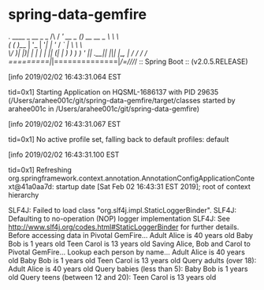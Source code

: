# spring-data-gemfire


  .   ____          _            __ _ _
 /\\ / ___'_ __ _ _(_)_ __  __ _ \ \ \ \
( ( )\___ | '_ | '_| | '_ \/ _` | \ \ \ \
 \\/  ___)| |_)| | | | | || (_| |  ) ) ) )
  '  |____| .__|_| |_|_| |_\__, | / / / /
 =========|_|==============|___/=/_/_/_/
 :: Spring Boot ::        (v2.0.5.RELEASE)

[info 2019/02/02 16:43:31.064 EST <main> tid=0x1] Starting Application on HQSML-1686137 with PID 29635 (/Users/arahee001c/git/spring-data-gemfire/target/classes started by arahee001c in /Users/arahee001c/git/spring-data-gemfire)

[info 2019/02/02 16:43:31.067 EST <main> tid=0x1] No active profile set, falling back to default profiles: default

[info 2019/02/02 16:43:31.100 EST <main> tid=0x1] Refreshing org.springframework.context.annotation.AnnotationConfigApplicationContext@41a0aa7d: startup date [Sat Feb 02 16:43:31 EST 2019]; root of context hierarchy

SLF4J: Failed to load class "org.slf4j.impl.StaticLoggerBinder".
SLF4J: Defaulting to no-operation (NOP) logger implementation
SLF4J: See http://www.slf4j.org/codes.html#StaticLoggerBinder for further details.
Before accessing data in Pivotal GemFire...
	Adult Alice is 40 years old
	Baby Bob is 1 years old
	Teen Carol is 13 years old
Saving Alice, Bob and Carol to Pivotal GemFire...
Lookup each person by name...
	Adult Alice is 40 years old
	Baby Bob is 1 years old
	Teen Carol is 13 years old
Query adults (over 18):
	Adult Alice is 40 years old
Query babies (less than 5):
	Baby Bob is 1 years old
Query teens (between 12 and 20):
	Teen Carol is 13 years old
